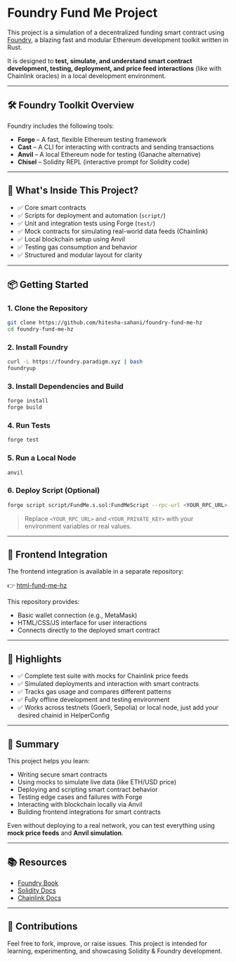 
# Foundry Fund Me Project

This project is a simulation of a decentralized funding smart contract using [Foundry](https://book.getfoundry.sh/), a blazing fast and modular Ethereum development toolkit written in Rust.

It is designed to **test, simulate, and understand smart contract development, testing, deployment, and price feed interactions** (like with Chainlink oracles) in a local development environment.

---

## 🛠️ Foundry Toolkit Overview

Foundry includes the following tools:

- **Forge** – A fast, flexible Ethereum testing framework  
- **Cast** – A CLI for interacting with contracts and sending transactions  
- **Anvil** – A local Ethereum node for testing (Ganache alternative)  
- **Chisel** – Solidity REPL (interactive prompt for Solidity code)

---

## 📁 What's Inside This Project?

- ✅ Core smart contracts 
- ✅ Scripts for deployment and automation (`script/`)
- ✅ Unit and integration tests using Forge (`test/`)
- ✅ Mock contracts for simulating real-world data feeds (Chainlink)
- ✅ Local blockchain setup using Anvil
- ✅ Testing gas consumption and behavior
- ✅ Structured and modular layout for clarity

---

## 📦 Getting Started

### 1. Clone the Repository

```bash
git clone https://github.com/hitesha-sahani/foundry-fund-me-hz
cd foundry-fund-me-hz
```

### 2. Install Foundry

```bash
curl -L https://foundry.paradigm.xyz | bash
foundryup
```

### 3. Install Dependencies and Build

```bash
forge install
forge build
```

### 4. Run Tests

```bash
forge test
```

### 5. Run a Local Node

```bash
anvil
```

### 6. Deploy Script (Optional)

```bash
forge script script/FundMe.s.sol:FundMeScript --rpc-url <YOUR_RPC_URL> --private-key <YOUR_PRIVATE_KEY>
```

> Replace `<YOUR_RPC_URL>` and `<YOUR_PRIVATE_KEY>` with your environment variables or real values.

---

## 🔌 Frontend Integration

The frontend integration is available in a separate repository:

👉 [html-fund-me-hz](https://github.com/hitesha-sahani/html-fund-me-hz)

This repository provides:
- Basic wallet connection (e.g., MetaMask)
- HTML/CSS/JS interface for user interactions
- Connects directly to the deployed smart contract

---

## 🧪 Highlights

- ✅ Complete test suite with mocks for Chainlink price feeds
- ✅ Simulated deployments and interaction with smart contracts
- ✅ Tracks gas usage and compares different patterns
- ✅ Fully offline development and testing environment
- ✅ Works across testnets (Goerli, Sepolia) or local node, just add your desired chainid in HelperConfig

---

## 🧠 Summary

This project helps you learn:
- Writing secure smart contracts
- Using mocks to simulate live data (like ETH/USD price)
- Deploying and scripting smart contract behavior
- Testing edge cases and failures with Forge
- Interacting with blockchain locally via Anvil
- Building frontend integrations for smart contracts

Even without deploying to a real network, you can test everything using **mock price feeds** and **Anvil simulation**.

---

## 📚 Resources

- [Foundry Book](https://book.getfoundry.sh/)
- [Solidity Docs](https://docs.soliditylang.org/)
- [Chainlink Docs](https://docs.chain.link/)

---

## 🤝 Contributions

Feel free to fork, improve, or raise issues. This project is intended for learning, experimenting, and showcasing Solidity & Foundry development.
